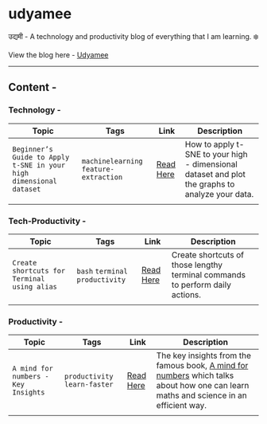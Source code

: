 # udyamee

उद्यमी - A technology and productivity blog of everything that I am learning. ❄️

View the blog here - [Udyamee](https://udyamee.netlify.app/)

---

## Content -

### Technology -

| __Topic__                                                          | __Tags__                               | __Link__                                                                                                          | __Description__                                                                                 |
| ------------------------------------------------------------------ | -------------------------------------- | ----------------------------------------------------------------------------------------------------------------- | ----------------------------------------------------------------------------------------------- |
| `Beginner’s Guide to Apply t-SNE in your high dimensional dataset` | `machinelearning` `feature-extraction` | [Read Here](https://udyamee.netlify.app/posts/beginner-s-guide-to-apply-t-sne-in-your-high-dimensional-dataset./) | How to apply t-SNE to your high - dimensional dataset and plot the graphs to analyze your data. |
|                                                                    |                                        |                                                                                                                   |

### Tech-Productivity -

| __Topic__                                   | __Tags__                         | __Link__                                                                                                        | __Description__                                                               |
| ------------------------------------------- | -------------------------------- | --------------------------------------------------------------------------------------------------------------- | ----------------------------------------------------------------------------- |
| `Create shortcuts for Terminal using alias` | `bash` `terminal` `productivity` | [Read Here](https://udyamee.netlify.app/posts/create-your-own-shortcuts-in-command-line-to-speed-up-your-work/) | Create shortcuts of those lengthy terminal commands to perform daily actions. |
|                                             |                                  |

### Productivity -

| __Topic__                           | __Tags__                      | __Link__                                                                            | __Description__                                                                                                                                                                             |
| ----------------------------------- | ----------------------------- | ----------------------------------------------------------------------------------- | ------------------------------------------------------------------------------------------------------------------------------------------------------------------------------------------- |
| `A mind for numbers - Key Insights` | `productivity` `learn-faster` | [Read Here](https://udyamee.netlify.app/posts/a-mind-for-numbers-the-key-insights/) | The key insights from the famous book, [A mind for numbers](https://barbaraoakley.com/books/a-mind-for-numbers/) which talks about how one can learn maths and science in an efficient way. |
|                                     |                               |
